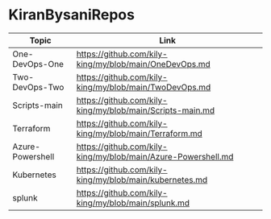 # KiranBysaniRepos

|Topic | Link |
| - | - |
|One-DevOps-One |https://github.com/kily-king/my/blob/main/OneDevOps.md |
|Two-DevOps-Two| https://github.com/kily-king/my/blob/main/TwoDevOps.md |
|Scripts-main | https://github.com/kily-king/my/blob/main/Scripts-main.md |
|Terraform | https://github.com/kily-king/my/blob/main/Terraform.md |
|Azure-Powershell| https://github.com/kily-king/my/blob/main/Azure-Powershell.md |
|Kubernetes | https://github.com/kily-king/my/blob/main/kubernetes.md |
|splunk |  https://github.com/kily-king/my/blob/main/splunk.md |
